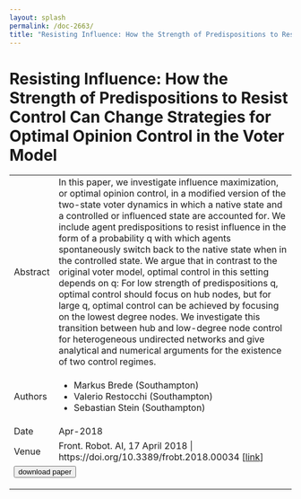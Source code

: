 ```yaml
---
layout: splash
permalink: /doc-2663/
title: "Resisting Influence: How the Strength of Predispositions to Resist Control Can Change Strategies for Optimal Opinion Control in the Voter Model"
---
```


# Resisting Influence: How the Strength of Predispositions to Resist Control Can Change Strategies for Optimal Opinion Control in the Voter Model

<table>
    <tbody>
    <tr>
        <td>Abstract</td>
        <td>In this paper, we investigate influence maximization, or optimal opinion control, in a modified version of the two-state voter dynamics in which a native state and a controlled or influenced state are accounted for. We include agent predispositions to resist influence in the form of a probability q with which agents spontaneously switch back to the native state when in the controlled state. We argue that in contrast to the original voter model, optimal control in this setting depends on q: For low strength of predispositions q, optimal control should focus on hub nodes, but for large q, optimal control can be achieved by focusing on the lowest degree nodes. We investigate this transition between hub and low-degree node control for heterogeneous undirected networks and give analytical and numerical arguments for the existence of two control regimes.</td>
    </tr>
    <tr>
        <td>Authors</td>
        <td>
            <ul>
                <li>Markus Brede (Southampton)</li>
                <li>Valerio Restocchi (Southampton)</li>
                <li>Sebastian Stein (Southampton)</li>
            </ul>
        </td>
    </tr>
    <tr>
        <td>Date</td>
        <td>Apr-2018</td>
    </tr>
    <tr>
        <td>Venue</td>
        <td>Front. Robot. AI, 17 April 2018 | https://doi.org/10.3389/frobt.2018.00034 [<a href="https://www.frontiersin.org/articles/10.3389/frobt.2018.00034/full">link</a>]</td>
    </tr>
        <tr>
            <td colspan="2">
                <form method="get" action="https://ibm.box.com/v/doc-2663-paper">
                    <button type="submit">download paper</button>
                </form>
            </td>
        </tr>
    </tbody>
</table>
